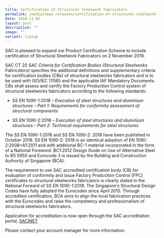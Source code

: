 ```yaml
---
title: Certification of Structural Steelwork Fabricators
permalink: /media/news-releases/certification-of-structural-steelwork-fabricators/
date: 2018-11-02
layout: post
description: ""
image: ""
variant: tiptap
---
```

<p>SAC is pleased to expand our Product Certification Scheme to include certification
of Structural Steelwork Fabricators on 2 November 2018.</p>
<p>SAC CT 20&nbsp;<em>SAC Criteria for Certification Bodies (Structural Steelworks Fabricators)</em>&nbsp;specifies
the additional definitions and supplementary criteria for certification
bodies (CBs) of structural steelworks fabricators and is to be used with
ISO/IEC 17065 and the applicable IAF Mandatory Documents. CBs shall assess
and certify the Factory Production Control system of structural steelworks
fabricators according to the following standards:</p>
<ul data-tight="true" class="tight">
<li>
<p>SS EN 1090-1:2018 –&nbsp;<em>Execution of steel structures and aluminium structures – Part 1: Requirements for conformity assessment of structural components</em>
</p>
</li>
<li>
<p>SS EN 1090-2:2018 –&nbsp;<em>Execution of steel structures and aluminium structures – Part 2: Technical requirements for steel structures</em>
</p>
</li>
</ul>
<p>The SS EN 1090-1:2018 and SS EN 1090-2: 2018 have been published in October
2018. SS EN 1090-2: 2018 is an identical adoption of EN 1090-2:2008+A1:2011
and with additional BC-1 material incorporated in the form of a National
Foreword. BC1:2012 Design Guide on Use of Alternative Steel to BS 5950
and Eurocode 3 is issued by the Building and Construction Authority of
Singapore (BCA).</p>
<p>The requirement to use SAC accredited certification body (CB) for evaluation
of conformity and issue Factory Production Control (FPC) certificates to
structural steelworks fabricators is clearly stated in the National Forward
of SS EN 1090-1:2018. The Singapore's Structural Design Codes have fully
adopted the Eurocodes since April 2015. Through accredited certification,
BCA aims to align the local fabrication practices with the Eurocodes and
raise the competency and professionalism of structural steelworks fabricators.</p>
<p>Application for accreditation is now open through the SAC accreditation
portal, <a href="https://sacinet2.enterprisesg.gov.sg/landing" rel="noopener noreferrer nofollow" target="_blank">SACINET</a>
</p>
<p>Please contact your account manager for more information.</p>